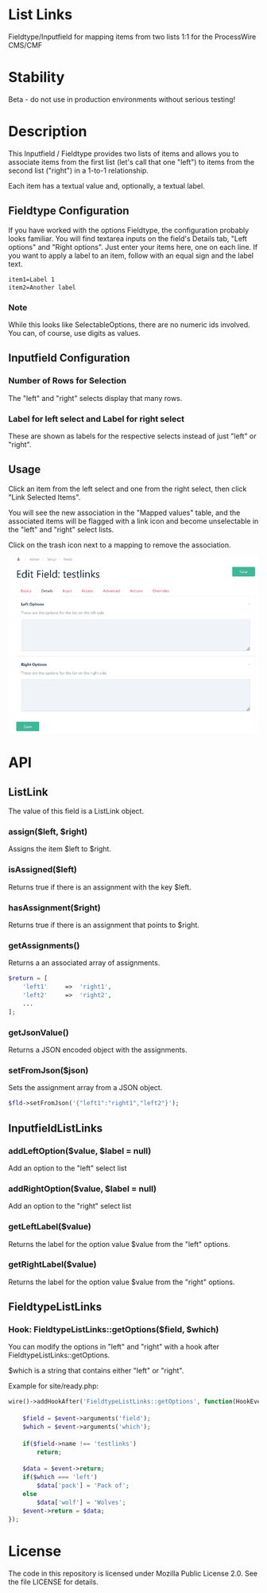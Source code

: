 # List Links

Fieldtype/Inputfield for mapping items from two lists 1:1 for the ProcessWire CMS/CMF

# Stability

Beta - do not use in production environments without serious testing!

# Description

This Inputfield / Fieldtype provides two lists of items and allows you to associate items from the first list (let's call that one "left") to items from the second list ("right") in a 1-to-1 relationship.

Each item has a textual value and, optionally, a textual label.

## Fieldtype Configuration

If you have worked with the options Fieldtype, the configuration probably looks familiar. You will find textarea inputs on the field's Details tab, "Left options" and "Right options". Just enter your items here, one on each line. If you want to apply a label to an item, follow with an equal sign and the label text.

```
item1=Label 1
item2=Another label
```

### Note

While this looks like SelectableOptions, there are no numeric ids involved. You can, of course, use digits as values.

## Inputfield Configuration

### Number of Rows for Selection

The "left" and "right" selects display that many rows.

### Label for left select and Label for right select

These are shown as labels for the respective selects instead of just "left" or "right".

## Usage

Click an item from the left select and one from the right select, then click "Link Selected Items".

You will see the new association in the "Mapped values" table, and the associated items will be flagged with a link icon and become unselectable in the "left" and "right" select lists.

Click on the trash icon next to a mapping to remove the association.

![Animated demo](https://github.com/BitPoet/bitpoet.github.io/blob/master/img/FieldtypeListLinks_demo1.gif)

# API

## ListLink

The value of this field is a ListLink object.

### assign($left, $right)

Assigns the item $left to $right.

### isAssigned($left)

Returns true if there is an assignment with the key $left.

### hasAssignment($right)

Returns true if there is an assignment that points to $right.

### getAssignments()

Returns a an associated array of assignments.

```php
$return = [
	'left1'		=>	'right1',
	'left2'		=>	'right2',
	...
];
```

### getJsonValue()

Returns a JSON encoded object with the assignments.

### setFromJson($json)

Sets the assignment array from a JSON object.

```php
$fld->setFromJson('{"left1":"right1","left2"}');
```

## InputfieldListLinks

### addLeftOption($value, $label = null)

Add an option to the "left" select list

### addRightOption($value, $label = null)

Add an option to the "right" select list

### getLeftLabel($value)

Returns the label for the option value $value from the "left" options.

### getRightLabel($value)

Returns the label for the option value $value from the "right" options.

## FieldtypeListLinks

### Hook: FieldtypeListLinks::getOptions($field, $which)

You can modify the options in "left" and "right" with a hook after FieldtypeListLinks::getOptions.

$which is a string that contains either "left" or "right".

Example for site/ready.php:

```php
wire()->addHookAfter('FieldtypeListLinks::getOptions', function(HookEvent $event) {

	$field = $event->arguments('field');
	$which = $event->arguments('which');
	
	if($field->name !== 'testlinks')
		return;
	
	$data = $event->return;
	if($which === 'left')
		$data['pack'] = 'Pack of';
	else
		$data['wolf'] = 'Wolves';
	$event->return = $data;
});
```

# License

The code in this repository is licensed under Mozilla Public License 2.0. See the file LICENSE for details.
